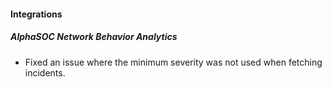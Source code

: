 
#### Integrations
##### AlphaSOC Network Behavior Analytics
- Fixed an issue where the minimum severity was not used when fetching incidents.
